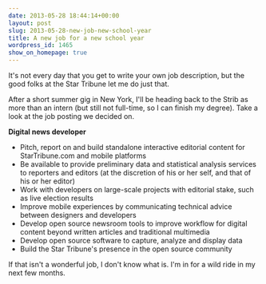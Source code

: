 ```yaml
---
date: 2013-05-28 18:44:14+00:00
layout: post
slug: 2013-05-28-new-job-new-school-year
title: A new job for a new school year
wordpress_id: 1465
show_on_homepage: true
---
```


It's not every day that you get to write your own job description, but the good folks at the Star Tribune let me do just that.

After a short summer gig in New York, I'll be heading back to the Strib as more than an intern (but still not full-time, so I can finish my degree). Take a look at the job posting we decided on.

**Digital news developer**

* Pitch, report on and build standalone interactive editorial content for StarTribune.com and mobile platforms
* Be available to provide preliminary data and statistical analysis services to reporters and editors (at the discretion of his or her self, and that of his or her editor)
* Work with developers on large-scale projects with editorial stake, such as live election results
* Improve mobile experiences by communicating technical advice between designers and developers
* Develop open source newsroom tools to improve workflow for digital content beyond written articles and traditional multimedia
* Develop open source software to capture, analyze and display data
* Build the Star Tribune's presence in the open source community

If that isn't a wonderful job, I don't know what is. I'm in for a wild ride in my next few months.

